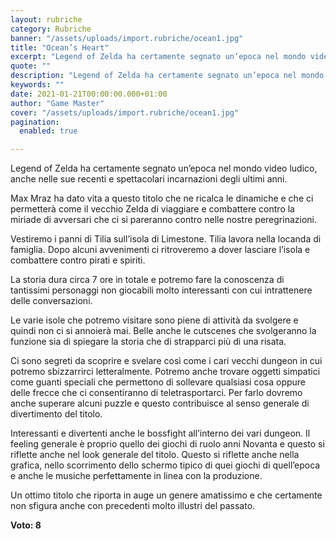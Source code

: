 ```yaml
---
layout: rubriche
category: Rubriche
banner: "/assets/uploads/import.rubriche/ocean1.jpg"
title: "Ocean’s Heart"
excerpt: "Legend of Zelda ha certamente segnato un’epoca nel mondo video ludico, anche nelle sue recenti e spettacolari incarnazioni degli ultimi anni. Max Mraz ha dato vita a questo titolo che ne ricalca le dinamiche e che ci permetterà come il vecchio Zelda di viaggiare e combattere contro la miriade di avversari che ci si pareranno [&hellip"
quote: ""
description: "Legend of Zelda ha certamente segnato un’epoca nel mondo video ludico, anche nelle sue recenti e spettacolari incarnazioni degli ultimi anni. Max Mraz ha dato vita a questo titolo che ne ricalca le dinamiche e che ci permetterà come il vecchio Zelda di viaggiare e combattere contro la miriade di avversari che ci si pareranno [&hellip"
keywords: ""
date: 2021-01-21T00:00:00.000+01:00
author: "Game Master"
cover: "/assets/uploads/import.rubriche/ocean1.jpg"
pagination:
  enabled: true

---
```


Legend of Zelda ha certamente segnato un’epoca nel mondo video ludico, anche nelle sue recenti e spettacolari incarnazioni degli ultimi anni.

Max Mraz ha dato vita a questo titolo che ne ricalca le dinamiche e che ci permetterà come il vecchio Zelda di viaggiare e combattere contro la miriade di avversari che ci si pareranno contro nelle nostre peregrinazioni.

Vestiremo i panni di Tilia sull’isola di Limestone. Tilia lavora nella locanda di famiglia. Dopo alcuni avvenimenti ci ritroveremo a dover lasciare l’isola e combattere contro pirati e spiriti.

La storia dura circa 7 ore in totale e potremo fare la conoscenza di tantissimi personaggi non giocabili molto interessanti con cui intrattenere delle conversazioni.

Le varie isole che potremo visitare sono piene di attività da svolgere e quindi non ci si annoierà mai. Belle anche le cutscenes che svolgeranno la funzione sia di spiegare la storia che di strapparci più di una risata.

Ci sono segreti da scoprire e svelare così come i cari vecchi dungeon in cui potremo sbizzarrirci letteralmente. Potremo anche trovare oggetti simpatici come guanti speciali che permettono di sollevare qualsiasi cosa oppure delle frecce che ci consentiranno di teletrasportarci. Per farlo dovremo anche superare alcuni puzzle e questo contribuisce al senso generale di divertimento del titolo.

Interessanti e divertenti anche le bossfight all’interno dei vari dungeon. Il feeling generale è proprio quello dei giochi di ruolo anni Novanta e questo si riflette anche nel look generale del titolo. Questo si riflette anche nella grafica, nello scorrimento dello schermo tipico di quei giochi di quell’epoca e anche le musiche perfettamente in linea con la produzione.

Un ottimo titolo che riporta in auge un genere amatissimo e che certamente non sfigura anche con precedenti molto illustri del passato.

**Voto: 8**